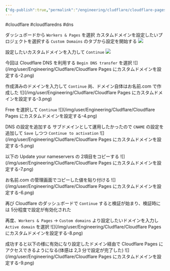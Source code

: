 ```yaml
---
{"dg-publish":true,"permalink":"/engineering/cludflare/cloudflare-pages/","noteIcon":"","created":"2024-12-23T00:51:53.862+09:00"}
---
```


#cloudflare #cloudflaredns #dns 

ダッシュボードから `Workers & Pages` を選択
カスタムドメインを設定したいプロジェクトを選択する
`Custom Domains` のタブから設定を開始する
![](/img/user/Engineering/Cludflare/0.png)

設定したいカスタムドメインを入力して `Continue`
![](/img/user/Engineering/Cludflare/1.png)

今回は Cloudflare DNS を利用する
`Begin DNS transfer` を選択
![](/img/user/Engineering/Cludflare/Cloudflare Pages にカスタムドメインを設定する-2.png)

作成済みのドメインを入力して `Continue`
尚、ドメイン自体はお名前.com で作成した
![](/img/user/Engineering/Cludflare/Cloudflare Pages にカスタムドメインを設定する-3.png)

Free を選択して `Continue`
![](/img/user/Engineering/Cludflare/Cloudflare Pages にカスタムドメインを設定する-4.png)

DNS の設定を追加する
サブドメインとして運用したかったので `CNAME` の設定を追加して `Save` しつつ `Continue to activation`
![](/img/user/Engineering/Cludflare/Cloudflare Pages にカスタムドメインを設定する-5.png)

以下の Update your nameservers の 2項目をコピーする
![](/img/user/Engineering/Cludflare/Cloudflare Pages にカスタムドメインを設定する-7.png)

お名前.com の管理画面でコピーした値を貼り付ける
![](/img/user/Engineering/Cludflare/Cloudflare Pages にカスタムドメインを設定する-6.png)

再び Cloudflare のダッシュボードで `Continue` すると検証が始まり、検証時には 5分程度で設定が有効化された


再度、`Workers & Pages` -> `Custom domains` より設定したいドメインを入力し `Active domain` を選択
![](/img/user/Engineering/Cludflare/Cloudflare Pages にカスタムドメインを設定する-8.png)

成功すると以下の様に有効になり設定したドメイン経由で Cloudflare Pages にアクセスできるようになる(体感は 2,3 分で設定が完了した)
![](/img/user/Engineering/Cludflare/Cloudflare Pages にカスタムドメインを設定する-9.png)